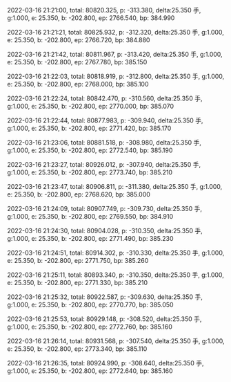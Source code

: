 2022-03-16 21:21:00, total: 80820.325, p: -313.380, delta:25.350 手, g:1.000, e: 25.350, b: -202.800, ep: 2766.540, bp: 384.990

2022-03-16 21:21:21, total: 80825.932, p: -312.320, delta:25.350 手, g:1.000, e: 25.350, b: -202.800, ep: 2766.720, bp: 384.880

2022-03-16 21:21:42, total: 80811.967, p: -313.420, delta:25.350 手, g:1.000, e: 25.350, b: -202.800, ep: 2767.780, bp: 385.150

2022-03-16 21:22:03, total: 80818.919, p: -312.800, delta:25.350 手, g:1.000, e: 25.350, b: -202.800, ep: 2768.000, bp: 385.100

2022-03-16 21:22:24, total: 80842.470, p: -310.560, delta:25.350 手, g:1.000, e: 25.350, b: -202.800, ep: 2770.000, bp: 385.070

2022-03-16 21:22:44, total: 80877.983, p: -309.940, delta:25.350 手, g:1.000, e: 25.350, b: -202.800, ep: 2771.420, bp: 385.170

2022-03-16 21:23:06, total: 80881.518, p: -308.980, delta:25.350 手, g:1.000, e: 25.350, b: -202.800, ep: 2772.540, bp: 385.190

2022-03-16 21:23:27, total: 80926.012, p: -307.940, delta:25.350 手, g:1.000, e: 25.350, b: -202.800, ep: 2773.740, bp: 385.210

2022-03-16 21:23:47, total: 80906.811, p: -311.380, delta:25.350 手, g:1.000, e: 25.350, b: -202.800, ep: 2768.620, bp: 385.000

2022-03-16 21:24:09, total: 80907.749, p: -309.730, delta:25.350 手, g:1.000, e: 25.350, b: -202.800, ep: 2769.550, bp: 384.910

2022-03-16 21:24:30, total: 80904.028, p: -310.350, delta:25.350 手, g:1.000, e: 25.350, b: -202.800, ep: 2771.490, bp: 385.230

2022-03-16 21:24:51, total: 80914.302, p: -310.330, delta:25.350 手, g:1.000, e: 25.350, b: -202.800, ep: 2771.750, bp: 385.260

2022-03-16 21:25:11, total: 80893.340, p: -310.350, delta:25.350 手, g:1.000, e: 25.350, b: -202.800, ep: 2771.330, bp: 385.210

2022-03-16 21:25:32, total: 80922.587, p: -309.630, delta:25.350 手, g:1.000, e: 25.350, b: -202.800, ep: 2770.770, bp: 385.050

2022-03-16 21:25:53, total: 80929.148, p: -308.520, delta:25.350 手, g:1.000, e: 25.350, b: -202.800, ep: 2772.760, bp: 385.160

2022-03-16 21:26:14, total: 80931.568, p: -307.540, delta:25.350 手, g:1.000, e: 25.350, b: -202.800, ep: 2773.340, bp: 385.110

2022-03-16 21:26:35, total: 80924.990, p: -308.640, delta:25.350 手, g:1.000, e: 25.350, b: -202.800, ep: 2772.640, bp: 385.160